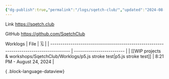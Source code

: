```yaml
---
{"dg-publish":true,"permalink":"/logs/sqetch-club/","updated":"2024-08-24T19:21:00"}
---
```


Link
https://sqetch.club

GitHub
https://github.com/SqetchClub

Worklogs
| File                                                                                     | 🗓️                       |
| ---------------------------------------------------------------------------------------- | ------------------------- |
| [[WIP projects & workshops/SqetchClub/Worklogs/p5.js stroke test\|p5.js stroke test]] | 8:21 PM - August 24, 2024 |

{ .block-language-dataview}